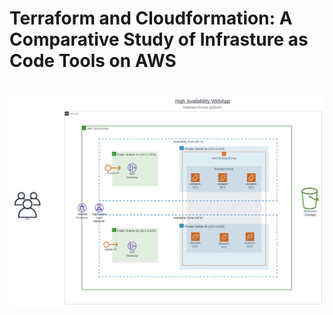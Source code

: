 # Terraform and Cloudformation: A Comparative Study of Infrasture as Code Tools on AWS

#

![](images/IaC-ResearchProject.png)